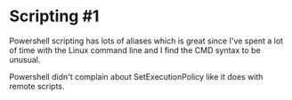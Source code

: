 # Scripting #1

Powershell scripting has lots of aliases which is great since I've spent a lot of time with the Linux command line and I find the CMD syntax to be unusual.

Powershell didn't complain about SetExecutionPolicy like it does with remote scripts.

